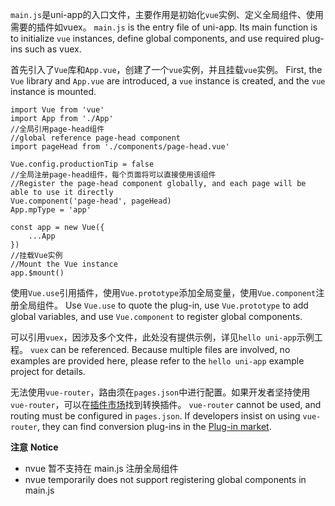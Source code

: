 `main.js`是uni-app的入口文件，主要作用是初始化`vue`实例、定义全局组件、使用需要的插件如vuex。
`main.js` is the entry file of uni-app. Its main function is to initialize `vue` instances, define global components, and use required plug-ins such as vuex.

首先引入了`Vue`库和`App.vue`，创建了一个`vue`实例，并且挂载`vue`实例。
First, the `Vue` library and `App.vue` are introduced, a `vue` instance is created, and the `vue` instance is mounted.
```
import Vue from 'vue'
import App from './App'
//全局引用page-head组件
//global reference page-head component
import pageHead from './components/page-head.vue'

Vue.config.productionTip = false
//全局注册page-head组件，每个页面将可以直接使用该组件
//Register the page-head component globally, and each page will be able to use it directly
Vue.component('page-head', pageHead)
App.mpType = 'app'

const app = new Vue({
    ...App
})
//挂载Vue实例
//Mount the Vue instance
app.$mount() 
```
使用`Vue.use`引用插件，使用`Vue.prototype`添加全局变量，使用`Vue.component`注册全局组件。
Use `Vue.use` to quote the plug-in, use `Vue.prototype` to add global variables, and use `Vue.component` to register global components.

可以引用`vuex`，因涉及多个文件，此处没有提供示例，详见`hello uni-app`示例工程。
`vuex` can be referenced. Because multiple files are involved, no examples are provided here, please refer to the `hello uni-app` example project for details.

无法使用`vue-router`，路由须在`pages.json`中进行配置。如果开发者坚持使用`vue-router`，可以在[插件市场](https://ext.dcloud.net.cn/search?q=vue-router)找到转换插件。
`vue-router` cannot be used, and routing must be configured in `pages.json`. If developers insist on using `vue-router`, they can find conversion plug-ins in the [Plug-in market](https://ext.dcloud.net.cn/search?q=vue-router).


**注意**
**Notice**
- nvue 暂不支持在 main.js 注册全局组件
- nvue temporarily does not support registering global components in main.js
